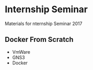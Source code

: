 # Internship Seminar
Materials for nternship Seminar 2017

## Docker From Scratch
- VmWare
- GNS3
- Docker